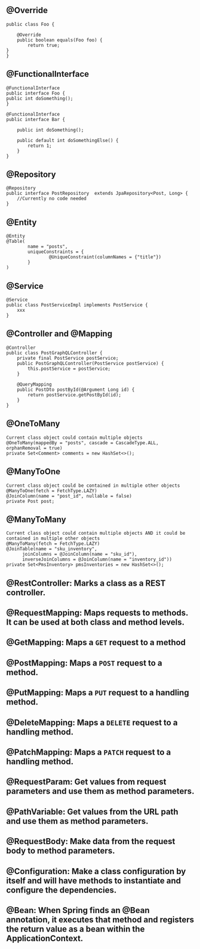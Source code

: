 ## @Override
```
public class Foo {

    @Override
    public boolean equals(Foo foo) {
        return true;
}
}
```

## @FunctionalInterface
```
@FunctionalInterface
public interface Foo {
public int doSomething();
}

@FunctionalInterface
public interface Bar {

    public int doSomething();

    public default int doSomethingElse() {
        return 1;
    }
}
```


## @Repository
```
@Repository
public interface PostRepository  extends JpaRepository<Post, Long> {
    //Currently no code needed
}

```

## @Entity
```
@Entity
@Table(
        name = "posts",
        uniqueConstraints = {
                @UniqueConstraint(columnNames = {"title"})
        }
)
```

## @Service
```
@Service
public class PostServiceImpl implements PostService {
    xxx
}
```

## @Controller and @Mapping
```
@Controller
public class PostGraphQLController {
    private final PostService postService;
    public PostGraphQLController(PostService postService) {
        this.postService = postService;
    }

    @QueryMapping
    public PostDto postById(@Argument Long id) {
        return postService.getPostById(id);
    }
}
```


## @OneToMany
```
Current class object could contain multiple objects
@OneToMany(mappedBy = "posts", cascade = CascadeType.ALL, orphanRemoval = true)
private Set<Comment> comments = new HashSet<>();
```

## @ManyToOne
```
Current class object could be contained in multiple other objects
@ManyToOne(fetch = FetchType.LAZY)
@JoinColumn(name = "post_id", nullable = false)
private Post post;
```


## @ManyToMany
```
Current class object could contain multiple objects AND it could be contained in multiple other objects
@ManyToMany(fetch = FetchType.LAZY)
@JoinTable(name = "sku_inventory",
      joinColumns = @JoinColumn(name = "sku_id"),
      inverseJoinColumns = @JoinColumn(name = "inventory_id"))
private Set<PmsInventory> pmsInventories = new HashSet<>();
 ```



## @RestController: Marks a class as a REST controller.

## @RequestMapping: Maps requests to  methods. It can be used at both class and method levels.

## @GetMapping: Maps a `GET` request to a method

## @PostMapping: Maps a `POST` request to a  method.

## @PutMapping: Maps a `PUT` request to a handling method.

## @DeleteMapping: Maps a `DELETE` request to a handling method.

## @PatchMapping: Maps a `PATCH` request to a handling method.

## @RequestParam: Get values from request parameters and use them as method parameters.

## @PathVariable: Get values from the URL path and use them as method parameters.

## @RequestBody: Make data from the request body to method parameters.


## @Configuration: Make a class configuration by itself and will have methods to instantiate and configure the dependencies.

## @Bean: When Spring finds an @Bean annotation, it executes that method and registers the return value as a bean within the ApplicationContext.